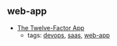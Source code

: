 web-app
---
* [The Twelve-Factor App ](https://12factor.net/)
    * tags: [devops](../tags/devops.md), [saas](../tags/saas.md), [web-app](../tags/web-app.md)
